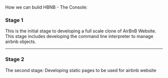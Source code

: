 How we can bulid HBNB - The Console:

### Stage 1

This is the initial stage to developing a full scale clone of AirBnB Website. This stage includes developing the command line interpreter to manage airbnb objects.

---
### Stage 2

The second stage: Developing static pages to be used for airbnb website
